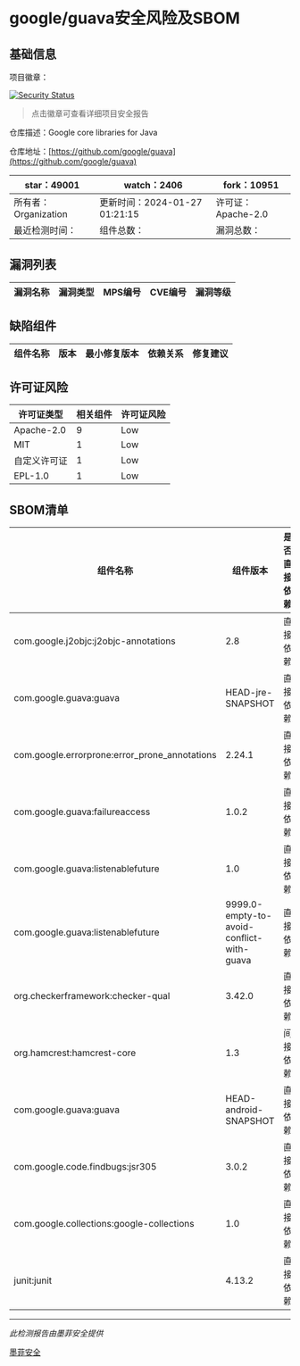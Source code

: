 # google/guava安全风险及SBOM

## 基础信息

项目徽章：

[![Security Status](https://www.murphysec.com/platform3/v31/badge/1751307568889720832.svg)](https://www.murphysec.com/console/report/1714343592377237504/1751307568889720832)

> 点击徽章可查看详细项目安全报告

仓库描述：Google core libraries for Java

仓库地址：[https://github.com/google/guava](https://github.com/google/guava)

| star：49001 | watch：2406 | fork：10951 |
| ----------- | -------------- | ------------ |
| 所有者：Organization | 更新时间：2024-01-27 01:21:15 | 许可证：Apache-2.0 |
| 最近检测时间： | 组件总数： | 漏洞总数： |




## 漏洞列表

| 漏洞名称 | 漏洞类型 | MPS编号 | CVE编号 | 漏洞等级 |
| ------- | ------ | ------- | ------ | ----- |





## 缺陷组件

| 组件名称 | 版本 | 最小修复版本 | 依赖关系 | 修复建议 |
| -------- | ---- | ------------ | -------- | -------- |





## 许可证风险

| 许可证类型 | 相关组件 | 许可证风险 |
| ---------- | -------- | ---------- |
|Apache-2.0|9|Low|
|MIT|1|Low|
|自定义许可证|1|Low|
|EPL-1.0|1|Low|




## SBOM清单

| 组件名称 | 组件版本 | 是否直接依赖 | 仓库 |
| -------- | -------- | ------------ | ---- |
|com.google.j2objc:j2objc-annotations|2.8|直接依赖|maven|
|com.google.guava:guava|HEAD-jre-SNAPSHOT|直接依赖|maven|
|com.google.errorprone:error_prone_annotations|2.24.1|直接依赖|maven|
|com.google.guava:failureaccess|1.0.2|直接依赖|maven|
|com.google.guava:listenablefuture|1.0|直接依赖|maven|
|com.google.guava:listenablefuture|9999.0-empty-to-avoid-conflict-with-guava|直接依赖|maven|
|org.checkerframework:checker-qual|3.42.0|直接依赖|maven|
|org.hamcrest:hamcrest-core|1.3|间接依赖|maven|
|com.google.guava:guava|HEAD-android-SNAPSHOT|直接依赖|maven|
|com.google.code.findbugs:jsr305|3.0.2|直接依赖|maven|
|com.google.collections:google-collections|1.0|直接依赖|maven|
|junit:junit|4.13.2|直接依赖|maven|


------

*此检测报告由墨菲安全提供*

[墨菲安全](www.murphysec.com)